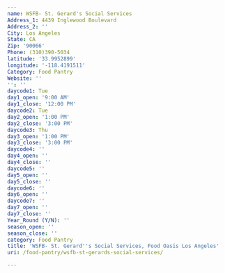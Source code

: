 ```yaml
---
name: WSFB- St. Gerard's Social Services
Address_1: 4439 Inglewood Boulevard
Address_2: ''
City: Los Angeles
State: CA
Zip: '90066'
Phone: (310)390-5034
latitude: '33.9952899'
longitude: '-118.4191511'
Category: Food Pantry
Website: ''
'': ''
daycode1: Tue
day1_open: '9:00 AM'
day1_close: '12:00 PM'
daycode2: Tue
day2_open: '1:00 PM'
day2_close: '3:00 PM'
daycode3: Thu
day3_open: '1:00 PM'
day3_close: '3:00 PM'
daycode4: ''
day4_open: ''
day4_close: ''
daycode5: ''
day5_open: ''
day5_close: ''
daycode6: ''
day6_open: ''
daycode7: ''
day7_open: ''
day7_close: ''
Year_Round (Y/N): ''
season_open: ''
season_close: ''
category: Food Pantry
title: 'WSFB- St. Gerard''s Social Services, Food Oasis Los Angeles'
uri: /food-pantry/wsfb-st-gerards-social-services/

---
```

